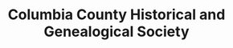 ---
layout: repo
title: "Columbia County Historical and Genealogical Society"
id: 13592
permalink: repos/13592/
---